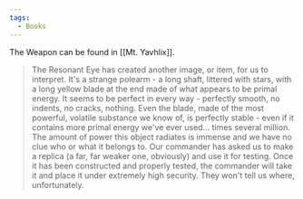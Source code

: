 ```yaml
---
tags:
  - Books
---
```


The Weapon can be found in [[Mt. Yavhlix]].

> The Resonant Eye has created another image, or item, for us to interpret. It's a strange polearm - a long shaft, littered with stars, with a long yellow blade at the end made of what appears to be primal energy. It seems to be perfect in every way - perfectly smooth, no indents, no cracks, nothing. Even the blade, made of the most powerful, volatile substance we know of, is perfectly stable - even if it contains more primal energy we've ever used... times several million. The amount of power this object radiates is immense and we have no clue who or what it belongs to. Our commander has asked us to make a replica (a far, far weaker one, obviously) and use it for testing. Once it has been constructed and properly tested, the commander will take it and place it under extremely high security. They won't tell us where, unfortunately.



